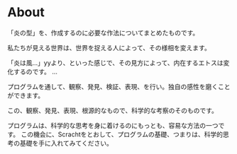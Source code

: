 # About
「炎の型」を、作成するのに必要な作法についてまとめたものです。

私たちが見える世界は、世界を捉える人によって、その様相を変えます。

「炎は風...」yyより、といった感じで、その見方によって、内在するエトスは変化するのです。
...


プログラムを通して、観察、発見、検証、表現、を行い。独自の感性を磨くことができます。


この、観察、発見、表現、根源的なもので、科学的な考察のそのものです。

プログラムは、科学的な思考を身に着けるのにもっとも、容易な方法の一つです。
この機会に、Scrachtをとおして、プログラムの基礎、つまりは、科学的思考の基礎を手に入れてみてください。


